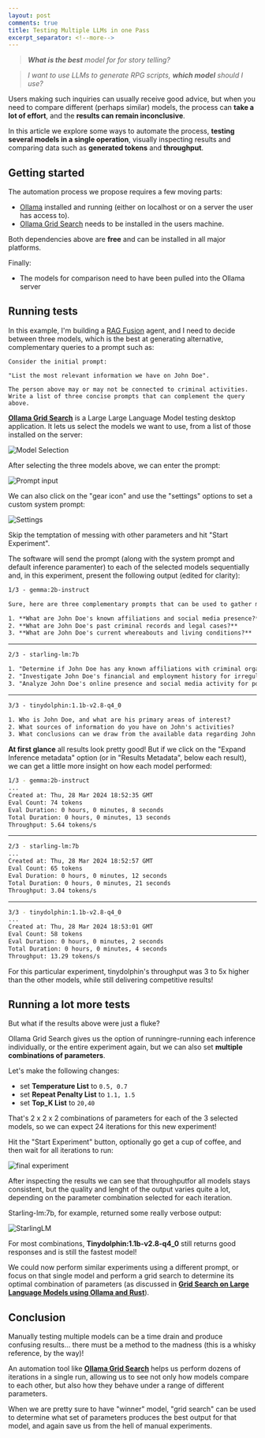```yaml
---
layout: post
comments: true
title: Testing Multiple LLMs in one Pass
excerpt_separator: <!--more-->
---
```


> _**What is the best** model for for story telling?_

> _I want to use LLMs to generate RPG scripts, **which model** should I use?_

Users making such inquiries can usually receive good advice, but when you need to compare different (perhaps similar) models, the process can **take a lot of effort**, and the **results can remain inconclusive**.

In this article we explore some ways to automate the process, **testing several models in a single operation**, visually inspecting results and comparing data such as **generated tokens** and **throughput**.

<!--more-->

## Getting started

The automation process we propose requires a few moving parts:

- [Ollama](https://ollama.com/) installed and running (either on localhost or on a server the user has access to).
- [Ollama Grid Search](https://github.com/dezoito/ollama-grid-search) needs to be installed in the users machine.

Both dependencies above are **free** and can be installed in all major platforms.

Finally:

- The models for comparison need to have been pulled into the Ollama server

## Running tests

In this example, I'm building a [RAG Fusion](https://arxiv.org/abs/2402.03367) agent, and I need to decide between three models, which is the best at generating alternative, complementary queries to a prompt such as:

```
Consider the initial prompt:

"List the most relevant information we have on John Doe".

The person above may or may not be connected to criminal activities.
Write a list of three concise prompts that can complement the query above.

```

**[Ollama Grid Search](https://github.com/dezoito/ollama-grid-search)** is a Large Large Language Model testing desktop application. It lets us select the models we want to use, from a list of those installed on the server:

![Model Selection](https://raw.githubusercontent.com/dezoito/dezoito.github.io/master/public/images/ogs-model-selector.png)

After selecting the three models above, we can enter the prompt:

![Prompt input](https://raw.githubusercontent.com/dezoito/dezoito.github.io/master/public/images/ogs-prompt.png)

We can also click on the "gear icon" and use the "settings" options to set a custom system prompt:

![Settings](https://raw.githubusercontent.com/dezoito/dezoito.github.io/master/public/images/ogs-settings.png)

Skip the temptation of messing with other parameters and hit "Start Experiment".

The software will send the prompt (along with the system prompt and default inference paramenter) to each of the selected models sequentially and, in this experiment, present the following output (edited for clarity):

```txt
1/3 - gemma:2b-instruct

Sure, here are three complementary prompts that can be used to gather more relevant information about John Doe:

1. **What are John Doe's known affiliations and social media presence?**
2. **What are John Doe's past criminal records and legal cases?**
3. **What are John Doe's current whereabouts and living conditions?**

```

---

```txt
2/3 - starling-lm:7b

1. "Determine if John Doe has any known affiliations with criminal organizations."
2. "Investigate John Doe's financial and employment history for irregularities."
3. "Analyze John Doe's online presence and social media activity for potential threats or suspicious behavior."<|end_of_turn|>


```

---

```txt
3/3 - tinydolphin:1.1b-v2.8-q4_0

1. Who is John Doe, and what are his primary areas of interest?
2. What sources of information do you have on John's activities?
3. What conclusions can we draw from the available data regarding John's involvement in criminal activities?<|im_end|>

```

**At first glance** all results look pretty good! But if we click on the "Expand Inference metadata" option (or in "Results Metadata", below each result), we can get a little more insight on how each model performed:

```sh
1/3 - gemma:2b-instruct
...
Created at: Thu, 28 Mar 2024 18:52:35 GMT
Eval Count: 74 tokens
Eval Duration: 0 hours, 0 minutes, 8 seconds
Total Duration: 0 hours, 0 minutes, 13 seconds
Throughput: 5.64 tokens/s

```

---

```sh
2/3 - starling-lm:7b
...
Created at: Thu, 28 Mar 2024 18:52:57 GMT
Eval Count: 65 tokens
Eval Duration: 0 hours, 0 minutes, 12 seconds
Total Duration: 0 hours, 0 minutes, 21 seconds
Throughput: 3.04 tokens/s

```

---

```sh
3/3 - tinydolphin:1.1b-v2.8-q4_0
...
Created at: Thu, 28 Mar 2024 18:53:01 GMT
Eval Count: 58 tokens
Eval Duration: 0 hours, 0 minutes, 2 seconds
Total Duration: 0 hours, 0 minutes, 4 seconds
Throughput: 13.29 tokens/s

```

For this particular experiment, tinydolphin's throughput was 3 to 5x higher than the other models, while still delivering competitive results!

## Running a lot more tests

But what if the results above were just a fluke?

Ollama Grid Search gives us the option of runningre-running each inference individually, or the entire experiment again, but we can also set **multiple combinations of parameters**.

Let's make the following changes:

- set **Temperature List** to `0.5, 0.7`
- set **Repeat Penalty List** to `1.1, 1.5`
- set **Top_K List** to `20,40`

That's 2 x 2 x 2 combinations of parameters for each of the 3 selected models, so we can expect 24 iterations for this new experiment!

Hit the "Start Experiment" button, optionally go get a cup of coffee, and then wait for all iterations to run:

![final experiment](https://raw.githubusercontent.com/dezoito/dezoito.github.io/master/public/images/ogs-experiment.png)

After inspecting the results we can see that throughputfor all models stays consistent, but the quality and lenght of the output varies quite a lot, depending on the parameter combination selected for each iteration.

Starling-lm:7b, for example, returned some really verbose output:

![StarlingLM](https://raw.githubusercontent.com/dezoito/dezoito.github.io/master/public/images/ogs-starling.png)

For most combinations, **Tinydolphin:1.1b-v2.8-q4_0** still returns good responses and is still the fastest model!

We could now perform similar experiments using a different prompt, or focus on that single model and perform a grid search to determine its optimal combination of parameters (as discussed in **[Grid Search on Large Language Models using Ollama and Rust](https://dezoito.github.io/2023/12/27/rust-ollama-grid-search.html)**).

## Conclusion

Manually testing multiple models can be a time drain and produce confusing results... there must be a method to the madness (this is a whisky reference, by the way)!

An automation tool like **[Ollama Grid Search](https://github.com/dezoito/ollama-grid-search)** helps us perform dozens of iterations in a single run, allowing us to see not only how models compare to each other, but also how they behave under a range of different parameters.

When we are pretty sure to have "winner" model, "grid search" can be used to determine what set of parameters produces the best output for that model, and again save us from the hell of manual experiments.
